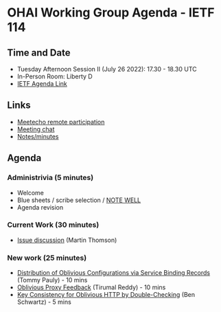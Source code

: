 # OHAI Working Group Agenda - IETF 114  

## Time and Date
* Tuesday Afternoon Session II (July 26 2022): 17.30 - 18.30 UTC 
* In-Person Room: Liberty D
* [IETF Agenda Link](https://datatracker.ietf.org/meeting/114/agenda/?show=ohai)

## Links
* [Meetecho remote participation](https://meetings.conf.meetecho.com/ietf114/?group=ohai&short=&item=1)
* [Meeting chat](xmpp:ohai@jabber.ietf.org?join) 
* [Notes/minutes](https://codimd.ietf.org/notes-ietf-114-ohai) 

## Agenda

### Administrivia (5 minutes)
* Welcome
* Blue sheets / scribe selection / [NOTE WELL](https://www.ietf.org/about/note-well.html) 
* Agenda revision

### Current Work (30 minutes)
* [Issue discussion](https://github.com/ietf-wg-ohai/oblivious-http/issues) (Martin Thomson)

### New work (25 minutes)
* [Distribution of Oblivious Configurations via Service Binding Records](https://datatracker.ietf.org/doc/html/draft-pauly-ohai-svcb-config) (Tommy Pauly) - 10 mins
* [Oblivious Proxy Feedback](https://datatracker.ietf.org/doc/html/draft-rdb-ohai-feedback-to-proxy) (Tirumal Reddy) - 10 mins
* [Key Consistency for Oblivious HTTP by Double-Checking](https://datatracker.ietf.org/doc/draft-schwartz-ohai-consistency-doublecheck/) (Ben Schwartz) - 5 mins



